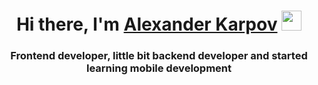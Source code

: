<h1 align="center">Hi there, I'm <a href="https://portfolio-five-bice-52.vercel.app/" target="_blank">Alexander Karpov</a> 
<img src="https://github.com/blackcater/blackcater/raw/main/images/Hi.gif" height="32"/></h1>
<h3 align="center">Frontend developer, little bit backend developer and started learning mobile development</h3>

